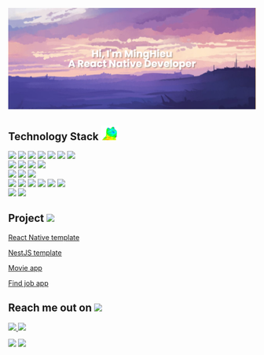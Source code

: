 <!--  https://minghieu.github.io/portfolio/  -->
<p align="center">
    <img src="./images/banner.png" />
</p>

<h2>Technology Stack <img src="./images/rainbow-frog-17.gif" height="30"/> </h2>
<p>
    <img src="https://img.shields.io/badge/C-00599C?style=flat-square&logo=c&logoColor=white"/>
    <img src="https://img.shields.io/badge/C++-00599C?style=flat-square&logo=c"/>
    <img src="https://img.shields.io/badge/Python-00599C?style=flat-square&logo=python&logoColor=ffdd54"/>
    <img src="https://img.shields.io/badge/Javascript-%2320232a.svg?style=flat-square&logo=javascript&logoColor=%23F7DF1E"/>
    <img src="https://img.shields.io/badge/Typescript-%23007ACC.svg?style=flat-square&logo=typescript&logoColor=white"/>
    <img src="https://img.shields.io/badge/Java-ed2945?style=flat-square&logo=java"/>
    <img src="https://img.shields.io/badge/Swift-ffffff?style=flat-square&logo=swift"/>
    <br/>
    <img src="https://img.shields.io/badge/HTML5-E34F26?style=flat-square&logo=html5&logoColor=white"/>
    <img src="https://img.shields.io/badge/CSS3-1572B6?style=flat-square&logo=css3"/>
    <img src="https://img.shields.io/badge/Jquery-red?style=flat-square&logo=jquery"/>
    <img src="https://img.shields.io/badge/Bootstrap-563D7C?style=flat-square&logo=bootstrap&logoColor=white"/>
    <br/>
    <img src="https://img.shields.io/badge/React_Native-%2320232a.svg?style=flat-square&logo=react"/>
    <img src="https://img.shields.io/badge/Android-%2320232a.svg?style=flat-square&logo=android"/>
    <img src="https://img.shields.io/badge/IOS-%2320232a.svg?style=flat-square&logo=apple"/>
    <br/>
    <img src="https://img.shields.io/badge/Node.js-6DA55F?style=flat-square&logo=node.js&logoColor=white"/>
    <img src="https://img.shields.io/badge/NestJS-ed2945?style=flat-square&logo=nestjs"/>
    <img src="https://img.shields.io/badge/Docker-%230db7ed.svg?style=flat-square&logo=docker&logoColor=white"/>
    <img src="https://img.shields.io/badge/Prisma-brightgreen?style=flat-square&logo=prisma"/>
    <img src="https://img.shields.io/badge/MySQL-%23316192.svg?style=flat-square&logo=mysql&logoColor=white"/>
    <img src="https://img.shields.io/badge/Postgres-%23316192.svg?style=flat-square&logo=postgresql&logoColor=white"/>
    <br/>
    <img src="https://img.shields.io/badge/Heroku-430098?style=flat-square&logo=heroku"/>
    <img src="https://img.shields.io/badge/Firebase-blue?style=flat-square&logo=firebase"/>
</p>

<h2>Project <img src="https://cdn-icons-png.flaticon.com/512/5956/5956592.png" height="30"></h2>

<a href="https://github.com/MingHieu/react-native-template">
   <p>React Native template</p
</a>

<a href="https://github.com/MingHieu/nestjs-template">
   <p>NestJS template</p>
</a>

<a href="https://github.com/MingHieu/RN-PhimHay">
   <p>Movie app</p>
</a>

<a href="https://github.com/MingHieu/TimViec">
    <p>Find job app</p>
</a>

<h2>Reach me out on <img src="https://media0.giphy.com/media/jqNPzdTTxQfOgOqpO4/source.gif" height="30"></h2>

<p>
    <a href="mailto:hieubeo0612@gmail.com">
        <img src="https://img.shields.io/badge/Gmail-D14836?style=for-the-badge&logo=gmail&logoColor=white"/>
    </a>
    <a href="https://join.skype.com/invite/vIuFEQyKeFBU">
        <img src="https://img.shields.io/badge/Skype-%2300AFF0.svg?style=for-the-badge&logo=Skype&logoColor=white"/>
    </a>
</p>

<p>
  <img src="https://github-readme-stats.vercel.app/api?username=minghieu&show_icons=true&theme=radical" height="165">
  <img src="https://github-readme-stats.vercel.app/api/top-langs/?username=minghieu&theme=radical&langs_count=6&layout=compact" height="165">
</p>
